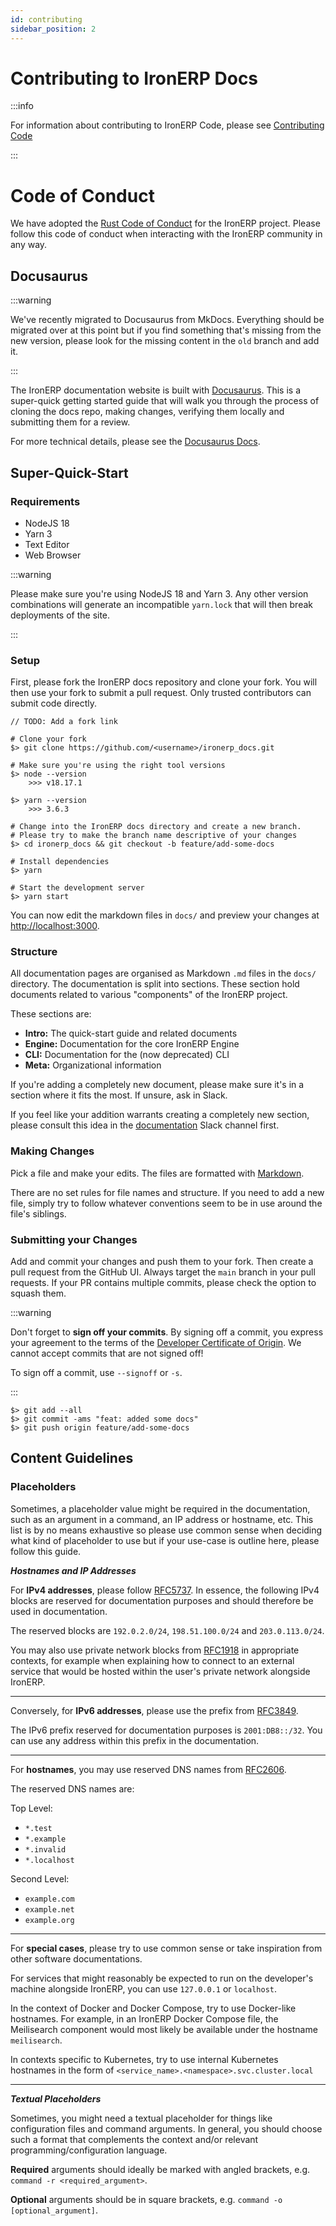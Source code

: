 ```yaml
---
id: contributing
sidebar_position: 2
---
```


# Contributing to IronERP Docs

:::info

For information about contributing to IronERP Code, please see
[Contributing Code](/docs/engine/contributing)

:::

# Code of Conduct

We have adopted the [Rust Code of Conduct](https://www.rust-lang.org/policies/code-of-conduct)
for the IronERP project. Please follow this code of conduct when interacting with the
IronERP community in any way.

## Docusaurus

:::warning

We've recently migrated to Docusaurus from MkDocs. Everything should be migrated
over at this point but if you find something that's missing from the new version,
please look for the missing content in the `old` branch and add it.

:::

The IronERP documentation website is built with [Docusaurus](https://docusaurus.io/).
This is a super-quick getting started guide that will walk you through the process
of cloning the docs repo, making changes, verifying them locally and submitting
them for a review.

For more technical details, please see the [Docusaurus Docs](https://docusaurus.io/docs).

## Super-Quick-Start

### Requirements

 - NodeJS 18
 - Yarn 3
 - Text Editor
 - Web Browser

:::warning

Please make sure you're using NodeJS 18 and Yarn 3. Any other version combinations
will generate an incompatible `yarn.lock` that will then break deployments of
the site.

:::

### Setup

First, please fork the IronERP docs repository and clone your fork. You will
then use your fork to submit a pull request. Only trusted contributors can
submit code directly.

`// TODO: Add a fork link`

```shell
# Clone your fork
$> git clone https://github.com/<username>/ironerp_docs.git

# Make sure you're using the right tool versions
$> node --version
    >>> v18.17.1

$> yarn --version
    >>> 3.6.3

# Change into the IronERP docs directory and create a new branch.
# Please try to make the branch name descriptive of your changes
$> cd ironerp_docs && git checkout -b feature/add-some-docs

# Install dependencies
$> yarn

# Start the development server
$> yarn start
```

You can now edit the markdown files in `docs/` and preview your changes at
[http://localhost:3000](http://localhost:3000).

### Structure

All documentation pages are organised as Markdown `.md` files in the `docs/`
directory. The documentation is split into sections. These section hold 
documents related to various "components" of the IronERP project.

These sections are:
  - **Intro:** The quick-start guide and related documents
  - **Engine:** Documentation for the core IronERP Engine
  - **CLI:** Documentation for the (now deprecated) CLI
  - **Meta:** Organizational information

If you're adding a completely new document, please make sure it's in a section
where it fits the most. If unsure, ask in Slack.

If you feel like your addition warrants creating a completely new section, please
consult this idea in the 
<a href="https://ironerpcommunity.slack.com/archives/C07UUQP8LMP" class="slack-channel">documentation</a>
Slack channel first.

### Making Changes

Pick a file and make your edits. The files are formatted with 
[Markdown](https://www.markdownguide.org/basic-syntax/).

There are no set rules for file names and structure. If you need to add a new file,
simply try to follow whatever conventions seem to be in use around the file's
siblings.

### Submitting your Changes

Add and commit your changes and push them to your fork. Then create a pull request
from the GitHub UI. Always target the `main` branch in your pull requests. If
your PR contains multiple commits, please check the option to squash them.

:::warning

Don't forget to **sign off your commits**. By signing off a commit, you express
your agreement to the terms of the 
[Developer Certificate of Origin](https://developercertificate.org/). We cannot
accept commits that are not signed off!

To sign off a commit, use `--signoff` or `-s`.

:::

```shell
$> git add --all
$> git commit -ams "feat: added some docs"
$> git push origin feature/add-some-docs
```

## Content Guidelines

### Placeholders

Sometimes, a placeholder value might be required in the documentation, such as an argument
in a command, an IP address or hostname, etc. This list is by no means exhaustive so please
use common sense when deciding what kind of placeholder to use but if your use-case is
outline here, please follow this guide.

***Hostnames and IP Addresses***

For **IPv4 addresses**, please follow [RFC5737](https://www.rfc-editor.org/rfc/rfc5737). In essence,
the following IPv4 blocks are reserved for documentation purposes and should therefore be used
in documentation.

The reserved blocks are `192.0.2.0/24`, `198.51.100.0/24` and `203.0.113.0/24`.

You may also use private network blocks from [RFC1918](https://www.rfc-editor.org/rfc/rfc1918)
in appropriate contexts, for example when explaining how to connect to an external service that
would be hosted within the user's private network alongside IronERP.

---

Conversely, for **IPv6 addresses**, please use the prefix from [RFC3849](https://www.rfc-editor.org/rfc/rfc3849).

The IPv6 prefix reserved for documentation purposes is `2001:DB8::/32`. You can use any address
within this prefix in the documentation.

---

For **hostnames**, you may use reserved DNS names from [RFC2606](https://www.rfc-editor.org/rfc/rfc2606).

The reserved DNS names are:

Top Level:

  - `*.test`
  - `*.example`
  - `*.invalid`
  - `*.localhost`

Second Level:

  - `example.com`
  - `example.net`
  - `example.org`

---

For **special cases**, please try to use common sense or take inspiration from other software
documentations.

For services that might reasonably be expected to run on the developer's machine alongside IronERP,
you can use `127.0.0.1` or `localhost`.

In the context of Docker and Docker Compose, try to use Docker-like hostnames. For example, in an
IronERP Docker Compose file, the Meilisearch component would most likely be available under the
hostname `meilisearch`.

In contexts specific to Kubernetes, try to use internal Kubernetes hostnames in the form of
`<service_name>.<namespace>.svc.cluster.local`

---

***Textual Placeholders***

Sometimes, you might need a textual placeholder for things like configuration files and
command arguments. In general, you should choose such a format that complements the context
and/or relevant programming/configuration language.

**Required** arguments should ideally be marked with angled brackets, e.g.  `command -r <required_argument>`.

**Optional** arguments should be in square brackets, e.g. `command -o [optional_argument]`.